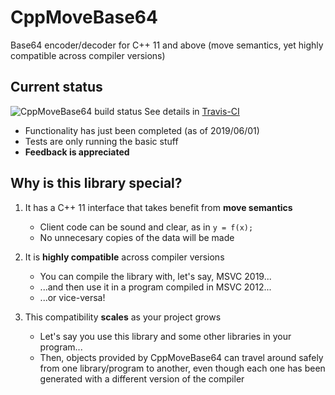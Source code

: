 # CppMoveBase64
Base64 encoder/decoder for C++ 11 and above (move semantics, yet highly compatible across compiler versions)

## Current status

![CppMoveBase64 build status](https://api.travis-ci.com/mkrevuelta/CppMoveBase64.png "CppMoveBase64 build status")  See details in [Travis-CI](https://travis-ci.com/mkrevuelta/CppMoveBase64)

* Functionality has just been completed (as of 2019/06/01)
* Tests are only running the basic stuff
* **Feedback is appreciated**

## Why is this library special?

1. It has a C++ 11 interface that takes benefit from **move semantics**
   * Client code can be sound and clear, as in `y = f(x);`
   * No unnecesary copies of the data will be made

2. It is **highly compatible** across compiler versions
   * You can compile the library with, let's say, MSVC 2019...
   * ...and then use it in a program compiled in MSVC 2012...
   * ...or vice-versa!

3. This compatibility **scales** as your project grows
   * Let's say you use this library and some other libraries in your program...
   * Then, objects provided by CppMoveBase64 can travel around safely from one library/program to another, even though each one has been generated with a different version of the compiler

